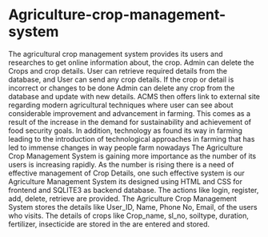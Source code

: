 # Agriculture-crop-management-system
The agricultural crop management system provides its users and researches to get online information about, the crop. Admin can delete the Crops and crop details. User can retrieve required details from the database, and User can send any crop details. If the crop or detail is incorrect or changes to be done Admin can delete any crop from the database and update with new details.  ACMS then offers link to external site regarding modern agricultural techniques where user can see about considerable improvement and advancement in farming. This comes as a result of the increase in the demand for sustainability and achievement of food security goals. In addition, technology as found its way in farming leading to the introduction of technological approaches in farming that has led to immense changes in way people farm nowadays  The Agriculture Crop Management System is gaining more importance as the number of its users is increasing rapidly. As the number is rising there is a need of effective management of Crop Details, one such effective system is our Agriculture Management System its designed using HTML and CSS for frontend and SQLITE3 as backend database. The actions like login, register, add, delete, retrieve are provided. The Agriculture Crop Management System stores the details like User_ID, Name, Phone No, Email, of the users who visits. The details of crops like Crop_name, sl_no, soiltype, duration, fertilizer, insecticide are stored in the are entered and stored.
